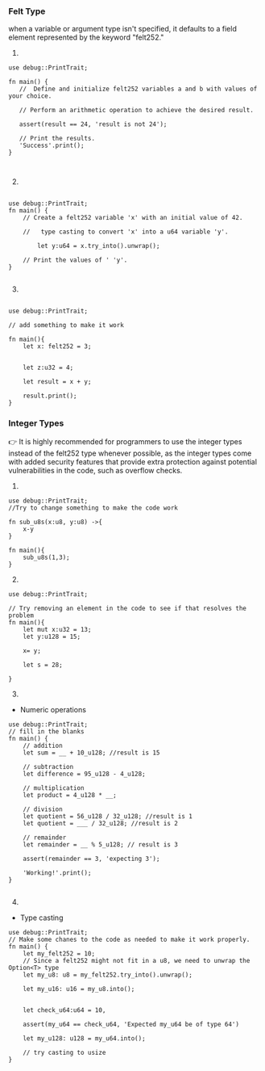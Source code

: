 ### Felt Type

 when a variable or argument type isn't specified, it defaults to a field element represented by the keyword "felt252."

 1.

 ```rust,editable
 use debug::PrintTrait;

fn main() {
    //  Define and initialize felt252 variables a and b with values of your choice.
    
    // Perform an arithmetic operation to achieve the desired result.
    
    assert(result == 24, 'result is not 24');
    
    // Print the results.
    'Success'.print();
}



 ```
2.

```rust,editable

use debug::PrintTrait;
fn main() {
    // Create a felt252 variable 'x' with an initial value of 42.

    //   type casting to convert 'x' into a u64 variable 'y'.

        let y:u64 = x.try_into().unwrap();

    // Print the values of ' 'y'.
}


```

3.

```rust,editable

use debug::PrintTrait;

// add something to make it work

fn main(){
    let x: felt252 = 3;
    

    let z:u32 = 4;

    let result = x + y;

    result.print();
}

```


### Integer Types

👉 It is highly recommended for programmers to use the integer types instead of the felt252 type whenever possible, as the integer types come with added security features that provide extra protection against potential vulnerabilities in the code, such as overflow checks.


1.

```rust,editable
use debug::PrintTrait;
//Try to change something to make the code work

fn sub_u8s(x:u8, y:u8) ->{
    x-y
}

fn main(){
    sub_u8s(1,3);
}

```

2. 

```rust,editable
use debug::PrintTrait;

// Try removing an element in the code to see if that resolves the problem
fn main(){
    let mut x:u32 = 13;
    let y:u128 = 15;

    x= y;

    let s = 28;

}

```

3.

- Numeric operations

```rust,editable
use debug::PrintTrait;
// fill in the blanks
fn main() {
    // addition
    let sum = __ + 10_u128; //result is 15

    // subtraction
    let difference = 95_u128 - 4_u128;

    // multiplication
    let product = 4_u128 * __;

    // division
    let quotient = 56_u128 / 32_u128; //result is 1
    let quotient = ___ / 32_u128; //result is 2

    // remainder
    let remainder = __ % 5_u128; // result is 3

    assert(remainder == 3, 'expecting 3');
    
    'Working!'.print();
}


```

4.

- Type casting 

```rust,editable
use debug::PrintTrait;
// Make some chanes to the code as needed to make it work properly.
fn main() {
    let my_felt252 = 10;
    // Since a felt252 might not fit in a u8, we need to unwrap the Option<T> type
    let my_u8: u8 = my_felt252.try_into().unwrap();

    let my_u16: u16 = my_u8.into();


    let check_u64:u64 = 10,

    assert(my_u64 == check_u64, 'Expected my_u64 be of type 64')

    let my_u128: u128 = my_u64.into();

    // try casting to usize
}


```